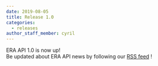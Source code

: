 ```yaml
---
date: 2019-08-05
title: Release 1.0
categories:
  - releases
author_staff_member: cyril
---
```


ERA API 1.0 is now up!\
Be updated about ERA API news by following our [RSS feed](https://rail-europe.github.io/era-api/feed.xml) !

